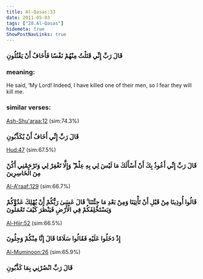 ```yaml
---
title: Al-Qasas:33
date: 2011-05-03
tags: ["28.Al-Qasas"]
hidemeta: true 
ShowPostNavLinks: true 
---
```

### قَالَ رَبِّ إِنِّي قَتَلْتُ مِنْهُمْ نَفْسًا فَأَخَافُ أَنْ يَقْتُلُونِ
### meaning: 
He said, ‘My Lord! Indeed, I have killed one of their men, so I fear they will kill me.
### similar verses: 

[Ash-Shu'araa:12](/26/12) (sim:74.3%)

### قَالَ رَبِّ إِنِّي أَخَافُ أَنْ يُكَذِّبُونِ

[Hud:47](/11/47) (sim:67.5%)

### قَالَ رَبِّ إِنِّي أَعُوذُ بِكَ أَنْ أَسْأَلَكَ مَا لَيْسَ لِي بِهِ عِلْمٌ ۖ وَإِلَّا تَغْفِرْ لِي وَتَرْحَمْنِي أَكُنْ مِنَ الْخَاسِرِينَ

[Al-A'raaf:129](/7/129) (sim:66.7%)

### قَالُوا أُوذِينَا مِنْ قَبْلِ أَنْ تَأْتِيَنَا وَمِنْ بَعْدِ مَا جِئْتَنَا ۚ قَالَ عَسَىٰ رَبُّكُمْ أَنْ يُهْلِكَ عَدُوَّكُمْ وَيَسْتَخْلِفَكُمْ فِي الْأَرْضِ فَيَنْظُرَ كَيْفَ تَعْمَلُونَ

[Al-Hijr:52](/15/52) (sim:66.5%)

### إِذْ دَخَلُوا عَلَيْهِ فَقَالُوا سَلَامًا قَالَ إِنَّا مِنْكُمْ وَجِلُونَ

[Al-Muminoon:26](/23/26) (sim:65.9%)

### قَالَ رَبِّ انْصُرْنِي بِمَا كَذَّبُونِ
